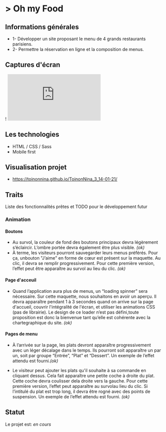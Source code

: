# > Oh my Food

## Informations générales

- 1- Développer un site proposant le menu de 4 grands restaurants parisiens.
- 2- Permettre la réservation en ligne et la composition de menus.

## Captures d'écran

! ![alt text](https://www.casimages.com/i/21012501425320185217228547.png.html)

## Les technologies

- HTML / CSS / Sass
- Mobile first

## Visualisation projet

- https://toinonnina.github.io/ToinonNina_3_14-01-21/

## Traits

Liste des fonctionnalités prêtes et TODO pour le développement futur

### Animation

#### Boutons

- Au survol, la couleur de fond des boutons principaux devra légèrement s’éclaircir. L’ombre portée devra également être plus visible. _(ok)_
- À terme, les visiteurs pourront sauvegarder leurs menus préférés. Pour ça, unbouton "J’aime" en forme de cœur est présent sur la maquette. Au clic, il devra se remplir progressivement. Pour cette première version, l’effet peut être apparaître au survol au lieu du clic. _(ok)_

#### Page d'acceuil

- Quand l’application aura plus de menus, un “loading spinner” sera nécessaire. Sur cette maquette, nous souhaitons en avoir un aperçu. Il devra apparaître pendant 1 à 3 secondes quand on arrive sur la page d'accueil, couvrir l'intégralité de l'écran, et utiliser les animations CSS (pas de librairie). Le design de ce loader n’est pas défini,toute proposition est donc la bienvenue tant qu’elle est cohérente avec la chartegraphique du site. _(ok)_

#### Pages de menu

- À l’arrivée sur la page, les plats devront apparaître progressivement avec un léger décalage dans le temps. Ils pourront soit apparaître un par un, soit par groupe “Entrée”, “Plat” et “Dessert”. Un exemple de l’effet attendu est fourni._(ok)_

- Le visiteur peut ajouter les plats qu'il souhaite à sa commande en cliquant dessus. Cela fait apparaître une petite coche à droite du plat. Cette coche devra coulisser dela droite vers la gauche. Pour cette première version, l’effet peut apparaître au survolau lieu du clic. Si l’intitulé du plat est trop long, il devra être rogné avec des points de suspension. Un exemple de l’effet attendu est fourni. _(ok)_

## Statut

Le projet est: _en cours_
